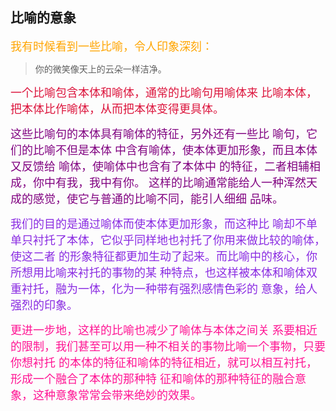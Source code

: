 ## 比喻的意象
<font color=orange size=4>我有时候看到一些比喻，令人印象深刻：</font>
> 你的微笑像天上的云朵一样洁净。

<font color=crimson size=4>一个比喻包含本体和喻体，通常的比喻句用喻体来
比喻本体，把本体比作喻体，从而把本体变得更具体。</font>

<font color=purple size=4>这些比喻句的本体具有喻体的特征，另外还有一些比
喻句，它们的比喻不但是本体 中含有喻体，使本体更加形象，而且本体又反馈给
喻体，使喻体中也含有了本体中 的特征，二者相辅相成，你中有我，我中有你。
这样的比喻通常能给人一种浑然天 成的感觉，使它与普通的比喻不同，能引人细细
品味。</font>

<font color=blueviolet size=4>我们的目的是通过喻体而使本体更加形象，而这种比
喻却不单单只衬托了本体，它似乎同样地也衬托了你用来做比较的喻体，使这二者
的形象特征都更加生动了起来。而比喻中的核心，你所想用比喻来衬托的事物的某
种特点，也这样被本体和喻体双重衬托，融为一体，化为一种带有强烈感情色彩的
意象，给人强烈的印象。</font>

<font color=deeppink size=4>更进一步地，这样的比喻也减少了喻体与本体之间关
系要相近的限制，我们甚至可以用一种不相关的事物比喻一个事物，只要你想衬托
的本体的特征和喻体的特征相近，就可以相互衬托，形成一个融合了本体的那种特
征和喻体的那种特征的融合意象，这种意象常常会带来绝妙的效果。</font>

